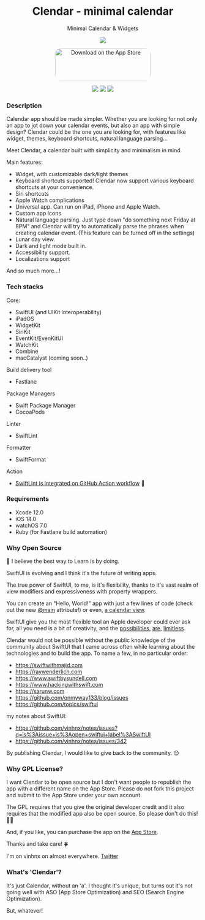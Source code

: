 <h1 align="center">
Clendar - minimal calendar
</h1>
<p align="center">Minimal Calendar & Widgets</p>

<p align="center"><img src="https://is3-ssl.mzstatic.com/image/thumb/Purple124/v4/0f/4d/31/0f4d3185-cf37-c985-4631-a5b14b72dba0/AppIcon-0-1x_U007emarketing-0-10-0-85-220.png/230x0w.webp"></p>

<p align="center"><a href="https://apps.apple.com/us/app/clendar-a-calendar-app/id1548102041?itsct=apps_box&amp;itscg=30200" style="display: inline-block; overflow: hidden; border-top-left-radius: 13px; border-top-right-radius: 13px; border-bottom-right-radius: 13px; border-bottom-left-radius: 13px; width: 250px; height: 83px;"><img src="https://tools.applemediaservices.com/api/badges/download-on-the-app-store/white/en-US?size=250x83&amp;releaseDate=1600214400&h=b81fd00fac3280be6ec30d3d3a1461f0" alt="Download on the App Store" style="border-top-left-radius: 13px; border-top-right-radius: 13px; border-bottom-right-radius: 13px; border-bottom-left-radius: 13px; width: 250px; height: 83px;"></a></p>

<p align="center">
<img src="https://is4-ssl.mzstatic.com/image/thumb/PurpleSource114/v4/d1/b4/1b/d1b41bdc-7768-2801-398d-7d14816fae15/1e54cef4-5d94-4ec0-985c-dcb2a7811404_Apple_iPhone_12_Pro_Max_6_7-inch_1242x2688_Screenshot1-crunch.png/230x0w.webp">

<img src="https://is3-ssl.mzstatic.com/image/thumb/PurpleSource124/v4/d2/ce/15/d2ce15fd-72b4-81ac-e569-80eabdab46fd/77d4d577-253b-4aba-90f1-90af385fb168_Apple_iPhone_12_Pro_Max_6_7-inch_1242x2688_Screenshot2-crunch.png/230x0w.webp">

<img src="https://is2-ssl.mzstatic.com/image/thumb/PurpleSource114/v4/bd/d6/14/bdd61414-7f34-9273-d9ce-89154553f447/a08150b8-5d25-4dbd-af6a-08d0bfa67f7d_Apple_iPhone_12_Pro_Max_6_7-inch_1242x2688_Screenshot5-crunch.png/230x0w.webp">
</p>

### Description

Calendar app should be made simpler. Whether you are looking for not only an app to jot down your calendar events, but also an app with simple design? Clendar could be the one you are looking for, with features like widget, themes, keyboard shortcuts, natural language parsing...

Meet Clendar, a calendar built with simplicity and minimalism in mind.

Main features:

-   Widget, with customizable dark/light themes
-   Keyboard shortcuts supported! Clendar now support various keyboard shortcuts at your convenience.
-   Siri shortcuts
-   Apple Watch complications
-   Universal app. Can run on iPad, iPhone and Apple Watch.
-   Custom app icons
-   Natural language parsing. Just type down "do something next Friday at 8PM" and Clendar will try to automatically parse the phrases when creating calendar event. (This feature can be turned off in the settings)
-   Lunar day view.
-   Dark and light mode built in.
-   Accessibility support.
-   Localizations support

And so much more...!

### Tech stacks

Core:

-   SwiftUI (and UIKit interoperability)
-   iPadOS
-   WidgetKit
-   SiriKit
-   EventKit/EvenKitUI
-   WatchKit
-   Combine
-   macCatalyst (coming soon..)

Build delivery tool

-   Fastlane

Package Managers

-   Swift Package Manager
-   CocoaPods

Linter

-   SwiftLint

Formatter

-   SwiftFormat

Action

-   [SwiftLint is integrated on GitHub Action workflow](https://github.com/vinhnx/Clendar/actions?query=workflow%3ASwiftLint) 🚀

### Requirements

-   Xcode 12.0
-   iOS 14.0
-   watchOS 7.0
-   Ruby (for Fastlane build automation)

### Why Open Source

📖
I believe the best way to Learn is by doing.

SwiftUI is evolving and I think it's the future of writing apps.

The true power of SwiftUI, to me, is it's flexibility, thanks to it's vast realm of view modifiers and expressiveness with property wrappers.

You can create an "Hello, World!" app with just a few lines of code (check out the new [@main](<https://developer.apple.com/documentation/swiftui/app/main()>) attribute!) or even, [a calendar view](https://gist.github.com/mecid/f8859ea4bdbd02cf5d440d58e936faec).

SwiftUI give you the most flexible tool an Apple developer could ever ask for, all you need is a bit of creativity, and the [possibilities](https://github.com/Juanpe/About-SwiftUI), [are](https://github.com/chinsyo/awesome-swiftui), [limitless](https://github.com/onmyway133/awesome-swiftui).

Clendar would not be possible without the public knowledge of the community about SwiftUI that I came across often while learning about the technologies and to build the app. To name a few, in no particular order:

-   https://swiftwithmajid.com
-   https://raywenderlich.com
-   https://www.swiftbysundell.com
-   https://www.hackingwithswift.com
-   https://sarunw.com
-   https://github.com/onmyway133/blog/issues
-   https://github.com/topics/swiftui

my notes about SwiftUI:

-   https://github.com/vinhnx/notes/issues?q=is%3Aissue+is%3Aopen+swiftui+label%3ASwiftUI
-   https://github.com/vinhnx/notes/issues/342

By publishing Clendar, I would like to give back to the community. 😊

### Why GPL License?

I want Clendar to be open source but I don't want people to republish the app with a different name on the App Store. Please do not fork this project and submit to the App Store under your own account.

The GPL requires that you give the original developer credit and it also requires that the modified app also be open source. So please don't do this! 🙏🏻

And, if you like, you can purchase the app on the [App Store](https://apps.apple.com/us/app/clendar-a-calendar-app/id1548102041?itsct=apps_box&itscg=30200).

Thanks and take care! 🍀

I'm on vinhnx on almost everywhere. [Twitter](https:/twitter.com/vinhnx)

### What's 'Clendar'?

It's just Calendar, without an 'a'. I thought it's unique, but turns out it's not going well with ASO (App Store Optimization) and SEO (Search Engine Optimization). 

But, whatever!

